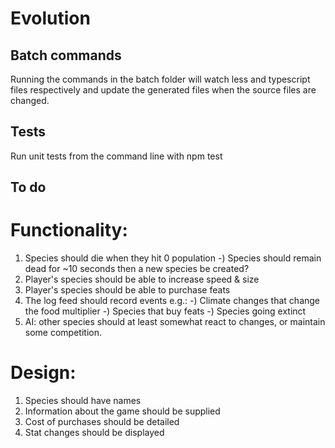 # Evolution
## Batch commands
Running the commands in the batch folder will watch less and typescript files respectively and update the generated files when the source files are changed.

## Tests
Run unit tests from the command line with npm test

## To do
# Functionality: 
1) Species should die when they hit 0 population
	-) Species should remain dead for ~10 seconds then a new species be created?
2) Player's species should be able to increase speed & size
3) Player's species should be able to purchase feats
4) The log feed should record events e.g.:
	-) Climate changes that change the food multiplier
	-) Species that buy feats
	-) Species going extinct
5) AI: other species should at least somewhat react to changes, or maintain some competition.

# Design:
1) Species should have names
2) Information about the game should be supplied
3) Cost of purchases should be detailed
4) Stat changes should be displayed